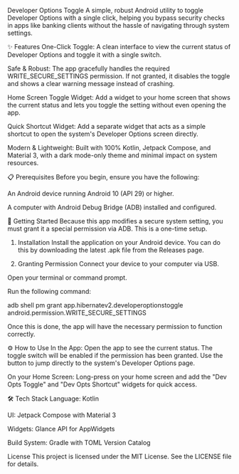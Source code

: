 Developer Options Toggle
A simple, robust Android utility to toggle Developer Options with a single click, helping you bypass security checks in apps like banking clients without the hassle of navigating through system settings.

✨ Features
One-Click Toggle: A clean interface to view the current status of Developer Options and toggle it with a single switch.

Safe & Robust: The app gracefully handles the required WRITE_SECURE_SETTINGS permission. If not granted, it disables the toggle and shows a clear warning message instead of crashing.

Home Screen Toggle Widget: Add a widget to your home screen that shows the current status and lets you toggle the setting without even opening the app.

Quick Shortcut Widget: Add a separate widget that acts as a simple shortcut to open the system's Developer Options screen directly.

Modern & Lightweight: Built with 100% Kotlin, Jetpack Compose, and Material 3, with a dark mode-only theme and minimal impact on system resources.

📋 Prerequisites
Before you begin, ensure you have the following:

An Android device running Android 10 (API 29) or higher.

A computer with Android Debug Bridge (ADB) installed and configured.

🚀 Getting Started
Because this app modifies a secure system setting, you must grant it a special permission via ADB. This is a one-time setup.

1. Installation
Install the application on your Android device. You can do this by downloading the latest .apk file from the Releases page.

2. Granting Permission
Connect your device to your computer via USB.

Open your terminal or command prompt.

Run the following command:

adb shell pm grant app.hibernatev2.developeroptionstoggle android.permission.WRITE_SECURE_SETTINGS

Once this is done, the app will have the necessary permission to function correctly.

⚙️ How to Use
In the App: Open the app to see the current status. The toggle switch will be enabled if the permission has been granted. Use the button to jump directly to the system's Developer Options page.

On your Home Screen: Long-press on your home screen and add the "Dev Opts Toggle" and "Dev Opts Shortcut" widgets for quick access.

🛠️ Tech Stack
Language: Kotlin

UI: Jetpack Compose with Material 3

Widgets: Glance API for AppWidgets

Build System: Gradle with TOML Version Catalog

License
This project is licensed under the MIT License. See the LICENSE file for details.